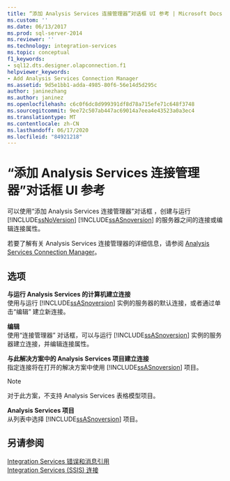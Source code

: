```yaml
---
title: “添加 Analysis Services 连接管理器”对话框 UI 参考 | Microsoft Docs
ms.custom: ''
ms.date: 06/13/2017
ms.prod: sql-server-2014
ms.reviewer: ''
ms.technology: integration-services
ms.topic: conceptual
f1_keywords:
- sql12.dts.designer.olapconnection.f1
helpviewer_keywords:
- Add Analysis Services Connection Manager
ms.assetid: 9d5e1bb1-adda-4985-80f6-56e14d5d295c
author: janinezhang
ms.author: janinez
ms.openlocfilehash: c6c0f6dc8d999391df8d78a715efe71c648f3748
ms.sourcegitcommit: 9ee72c507ab447ac69014a7eea4e43523a0a3ec4
ms.translationtype: MT
ms.contentlocale: zh-CN
ms.lasthandoff: 06/17/2020
ms.locfileid: "84921218"
---
```

# <a name="add-analysis-services-connection-manager-dialog-box-ui-reference"></a>“添加 Analysis Services 连接管理器”对话框 UI 参考
  可以使用“添加 Analysis Services 连接管理器”对话框  ，创建与运行 [!INCLUDE[ssNoVersion](../../includes/ssnoversion-md.md)] [!INCLUDE[ssASnoversion](../../includes/ssasnoversion-md.md)] 的服务器之间的连接或编辑连接属性。  
  
 若要了解有关 Analysis Services 连接管理器的详细信息，请参阅 [Analysis Services Connection Manager](analysis-services-connection-manager.md)。  
  
## <a name="options"></a>选项  
 **与运行 Analysis Services 的计算机建立连接**  
 使用与运行 [!INCLUDE[ssASnoversion](../../includes/ssasnoversion-md.md)] 实例的服务器的默认连接，或者通过单击“编辑”  建立新连接。  
  
 **编辑**  
 使用“连接管理器”  对话框，可以与运行 [!INCLUDE[ssASnoversion](../../includes/ssasnoversion-md.md)] 实例的服务器建立连接，并编辑连接属性。  
  
 **与此解决方案中的 Analysis Services 项目建立连接**  
 指定连接将在打开的解决方案中使用 [!INCLUDE[ssASnoversion](../../includes/ssasnoversion-md.md)] 项目。  
  
> [!NOTE]  
>  对于此方案，不支持 Analysis Services 表格模型项目。  
  
 **Analysis Services 项目**  
 从列表中选择 [!INCLUDE[ssASnoversion](../../includes/ssasnoversion-md.md)] 项目。  
  
## <a name="see-also"></a>另请参阅  
 [Integration Services 错误和消息引用](../integration-services-error-and-message-reference.md)   
 [Integration Services (SSIS) 连接](integration-services-ssis-connections.md)  
  
  
